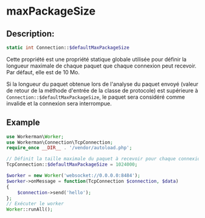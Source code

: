 # maxPackageSize

## Description:
```php
static int Connection::$defaultMaxPackageSize
```

Cette propriété est une propriété statique globale utilisée pour définir la longueur maximale de chaque paquet que chaque connexion peut recevoir. Par défaut, elle est de 10 Mo.

Si la longueur du paquet obtenue lors de l'analyse du paquet envoyé (valeur de retour de la méthode d'entrée de la classe de protocole) est supérieure à ```Connection::$defaultMaxPackageSize```, le paquet sera considéré comme invalide et la connexion sera interrompue.


## Example

```php
use Workerman\Worker;
use Workerman\Connection\TcpConnection;
require_once __DIR__ . '/vendor/autoload.php';

// Définit la taille maximale du paquet à recevoir pour chaque connexion à 1024000 octets
TcpConnection::$defaultMaxPackageSize = 1024000;

$worker = new Worker('websocket://0.0.0.0:8484');
$worker->onMessage = function(TcpConnection $connection, $data)
{
    $connection->send('hello');
};
// Exécuter le worker
Worker::runAll();
```
